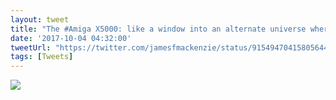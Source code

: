 ```yaml
---
layout: tweet
title: "The #Amiga X5000: like a window into an alternate universe where the Amiga platform never died. #retrocomputing"
date: '2017-10-04 04:32:00'
tweetUrl: "https://twitter.com/jamesfmackenzie/status/915494704158056448?s=21"
tags: [Tweets]
---
```


![](https://pbs.twimg.com/media/DLR9lJdXcAAwOrk?format=jpg&name=900x900)